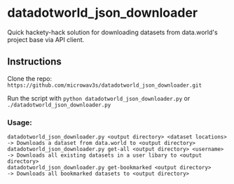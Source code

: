 # datadotworld_json_downloader
Quick hackety-hack solution for downloading datasets from data.world's project base via API client.

## Instructions

Clone the repo:
`https://github.com/microwav3s/datadotworld_json_downloader.git`

Run the script with `python datadotworld_json_downloader.py` or `./datadotworld_json_downloader.py`

### Usage:
```
datadotworld_json_downloader.py <output directory> <dataset locations> -> Downloads a dataset from data.world to <output directory>
datadotworld_json_downloader.py get-all <output directory> <username>  -> Downloads all existing datasets in a user libary to <output directory>
datadotworld_json_downloader.py get-bookmarked <output directory>      -> Downloads all bookmarked datasets to <output directory>
```
